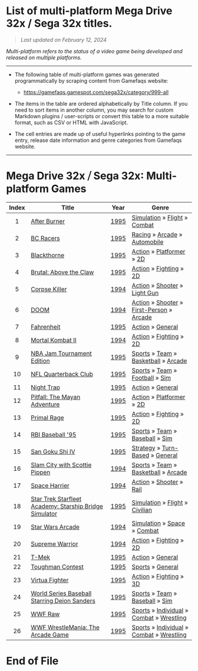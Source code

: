 ﻿# List of multi-platform Mega Drive 32x / Sega 32x titles.

> *Last updated on February 12, 2024*

_Multi-platform refers to the status of a video game being developed and released on multiple platforms._

-----------------------------

 - The following table of multi-platform games was generated programmatically by scraping content from Gamefaqs website: 

    - https://gamefaqs.gamespot.com/sega32x/category/999-all
      
 - The items in the table are ordered alphabetically by Title column. If you need to sort items in another column, you may search for custom Markdown plugins / user-scripts or convert this table to a more suitable format, such as CSV or HTML with JavaScript.

 - The cell entries are made up of useful hyperlinks pointing to the game entry, release date information and genre categories from Gamefaqs website.

-----------------------------
# Mega Drive 32x ⧸ Sega 32x∶ Multi-platform Games
|Index|Title|Year|Genre|
|:--:|--|--|--|
|1|<a href="https://gamefaqs.gamespot.com/sega32x/584355-after-burner" target="_blank" rel="noopener noreferrer">After Burner</a>|<a href="https://gamefaqs.gamespot.com/sega32x/584355-after-burner/data" target="_blank" rel="noopener noreferrer">1995</a>|<a href="https://gamefaqs.gamespot.com/sega32x/category/46-simulation" target="_blank" rel="noopener noreferrer">Simulation</a> &raquo; <a href="https://gamefaqs.gamespot.com/sega32x/category/68-simulation-flight" target="_blank" rel="noopener noreferrer">Flight</a> &raquo; <a href="https://gamefaqs.gamespot.com/sega32x/category/130-simulation-flight-combat" target="_blank" rel="noopener noreferrer">Combat</a>|
|2|<a href="https://gamefaqs.gamespot.com/sega32x/918260-bc-racers" target="_blank" rel="noopener noreferrer">BC Racers</a>|<a href="https://gamefaqs.gamespot.com/sega32x/918260-bc-racers/data" target="_blank" rel="noopener noreferrer">1995</a>|<a href="https://gamefaqs.gamespot.com/sega32x/category/47-racing" target="_blank" rel="noopener noreferrer">Racing</a> &raquo; <a href="https://gamefaqs.gamespot.com/sega32x/category/314-racing-arcade" target="_blank" rel="noopener noreferrer">Arcade</a> &raquo; <a href="https://gamefaqs.gamespot.com/sega32x/category/232-racing-arcade-automobile" target="_blank" rel="noopener noreferrer">Automobile</a>|
|3|<a href="https://gamefaqs.gamespot.com/sega32x/584357-blackthorne" target="_blank" rel="noopener noreferrer">Blackthorne</a>|<a href="https://gamefaqs.gamespot.com/sega32x/584357-blackthorne/data" target="_blank" rel="noopener noreferrer">1995</a>|<a href="https://gamefaqs.gamespot.com/sega32x/category/54-action" target="_blank" rel="noopener noreferrer">Action</a> &raquo; <a href="https://gamefaqs.gamespot.com/sega32x/category/56-action-platformer" target="_blank" rel="noopener noreferrer">Platformer</a> &raquo; <a href="https://gamefaqs.gamespot.com/sega32x/category/84-action-platformer-2d" target="_blank" rel="noopener noreferrer">2D</a>|
|4|<a href="https://gamefaqs.gamespot.com/sega32x/584358-brutal-above-the-claw" target="_blank" rel="noopener noreferrer">Brutal: Above the Claw</a>|<a href="https://gamefaqs.gamespot.com/sega32x/584358-brutal-above-the-claw/data" target="_blank" rel="noopener noreferrer">1995</a>|<a href="https://gamefaqs.gamespot.com/sega32x/category/54-action" target="_blank" rel="noopener noreferrer">Action</a> &raquo; <a href="https://gamefaqs.gamespot.com/sega32x/category/57-action-fighting" target="_blank" rel="noopener noreferrer">Fighting</a> &raquo; <a href="https://gamefaqs.gamespot.com/sega32x/category/86-action-fighting-2d" target="_blank" rel="noopener noreferrer">2D</a>|
|5|<a href="https://gamefaqs.gamespot.com/sega32x/584350-corpse-killer" target="_blank" rel="noopener noreferrer">Corpse Killer</a>|<a href="https://gamefaqs.gamespot.com/sega32x/584350-corpse-killer/data" target="_blank" rel="noopener noreferrer">1994</a>|<a href="https://gamefaqs.gamespot.com/sega32x/category/54-action" target="_blank" rel="noopener noreferrer">Action</a> &raquo; <a href="https://gamefaqs.gamespot.com/sega32x/category/55-action-shooter" target="_blank" rel="noopener noreferrer">Shooter</a> &raquo; <a href="https://gamefaqs.gamespot.com/sega32x/category/239-action-shooter-light-gun" target="_blank" rel="noopener noreferrer">Light Gun</a>|
|6|<a href="https://gamefaqs.gamespot.com/sega32x/563223-doom" target="_blank" rel="noopener noreferrer">DOOM</a>|<a href="https://gamefaqs.gamespot.com/sega32x/563223-doom/data" target="_blank" rel="noopener noreferrer">1994</a>|<a href="https://gamefaqs.gamespot.com/sega32x/category/54-action" target="_blank" rel="noopener noreferrer">Action</a> &raquo; <a href="https://gamefaqs.gamespot.com/sega32x/category/55-action-shooter" target="_blank" rel="noopener noreferrer">Shooter</a> &raquo; <a href="https://gamefaqs.gamespot.com/sega32x/category/79-action-shooter-first-person" target="_blank" rel="noopener noreferrer">First-Person</a> &raquo; <a href="https://gamefaqs.gamespot.com/sega32x/category/152-action-shooter-first-person-arcade" target="_blank" rel="noopener noreferrer">Arcade</a>|
|7|<a href="https://gamefaqs.gamespot.com/sega32x/584351-fahrenheit" target="_blank" rel="noopener noreferrer">Fahrenheit</a>|<a href="https://gamefaqs.gamespot.com/sega32x/584351-fahrenheit/data" target="_blank" rel="noopener noreferrer">1995</a>|<a href="https://gamefaqs.gamespot.com/sega32x/category/54-action" target="_blank" rel="noopener noreferrer">Action</a> &raquo; <a href="https://gamefaqs.gamespot.com/sega32x/category/250-action-general" target="_blank" rel="noopener noreferrer">General</a>|
|8|<a href="https://gamefaqs.gamespot.com/sega32x/918266-mortal-kombat-ii" target="_blank" rel="noopener noreferrer">Mortal Kombat II</a>|<a href="https://gamefaqs.gamespot.com/sega32x/918266-mortal-kombat-ii/data" target="_blank" rel="noopener noreferrer">1994</a>|<a href="https://gamefaqs.gamespot.com/sega32x/category/54-action" target="_blank" rel="noopener noreferrer">Action</a> &raquo; <a href="https://gamefaqs.gamespot.com/sega32x/category/57-action-fighting" target="_blank" rel="noopener noreferrer">Fighting</a> &raquo; <a href="https://gamefaqs.gamespot.com/sega32x/category/86-action-fighting-2d" target="_blank" rel="noopener noreferrer">2D</a>|
|9|<a href="https://gamefaqs.gamespot.com/sega32x/367032-nba-jam-tournament-edition" target="_blank" rel="noopener noreferrer">NBA Jam Tournament Edition</a>|<a href="https://gamefaqs.gamespot.com/sega32x/367032-nba-jam-tournament-edition/data" target="_blank" rel="noopener noreferrer">1995</a>|<a href="https://gamefaqs.gamespot.com/sega32x/category/43-sports" target="_blank" rel="noopener noreferrer">Sports</a> &raquo; <a href="https://gamefaqs.gamespot.com/sega32x/category/91-sports-team" target="_blank" rel="noopener noreferrer">Team</a> &raquo; <a href="https://gamefaqs.gamespot.com/sega32x/category/95-sports-team-basketball" target="_blank" rel="noopener noreferrer">Basketball</a> &raquo; <a href="https://gamefaqs.gamespot.com/sega32x/category/202-sports-team-basketball-arcade" target="_blank" rel="noopener noreferrer">Arcade</a>|
|10|<a href="https://gamefaqs.gamespot.com/sega32x/915978-nfl-quarterback-club" target="_blank" rel="noopener noreferrer">NFL Quarterback Club</a>|<a href="https://gamefaqs.gamespot.com/sega32x/915978-nfl-quarterback-club/data" target="_blank" rel="noopener noreferrer">1995</a>|<a href="https://gamefaqs.gamespot.com/sega32x/category/43-sports" target="_blank" rel="noopener noreferrer">Sports</a> &raquo; <a href="https://gamefaqs.gamespot.com/sega32x/category/91-sports-team" target="_blank" rel="noopener noreferrer">Team</a> &raquo; <a href="https://gamefaqs.gamespot.com/sega32x/category/97-sports-team-football" target="_blank" rel="noopener noreferrer">Football</a> &raquo; <a href="https://gamefaqs.gamespot.com/sega32x/category/205-sports-team-football-sim" target="_blank" rel="noopener noreferrer">Sim</a>|
|11|<a href="https://gamefaqs.gamespot.com/sega32x/584352-night-trap" target="_blank" rel="noopener noreferrer">Night Trap</a>|<a href="https://gamefaqs.gamespot.com/sega32x/584352-night-trap/data" target="_blank" rel="noopener noreferrer">1995</a>|<a href="https://gamefaqs.gamespot.com/sega32x/category/54-action" target="_blank" rel="noopener noreferrer">Action</a> &raquo; <a href="https://gamefaqs.gamespot.com/sega32x/category/250-action-general" target="_blank" rel="noopener noreferrer">General</a>|
|12|<a href="https://gamefaqs.gamespot.com/sega32x/367022-pitfall-the-mayan-adventure" target="_blank" rel="noopener noreferrer">Pitfall: The Mayan Adventure</a>|<a href="https://gamefaqs.gamespot.com/sega32x/367022-pitfall-the-mayan-adventure/data" target="_blank" rel="noopener noreferrer">1995</a>|<a href="https://gamefaqs.gamespot.com/sega32x/category/54-action" target="_blank" rel="noopener noreferrer">Action</a> &raquo; <a href="https://gamefaqs.gamespot.com/sega32x/category/56-action-platformer" target="_blank" rel="noopener noreferrer">Platformer</a> &raquo; <a href="https://gamefaqs.gamespot.com/sega32x/category/84-action-platformer-2d" target="_blank" rel="noopener noreferrer">2D</a>|
|13|<a href="https://gamefaqs.gamespot.com/sega32x/919058-primal-rage" target="_blank" rel="noopener noreferrer">Primal Rage</a>|<a href="https://gamefaqs.gamespot.com/sega32x/919058-primal-rage/data" target="_blank" rel="noopener noreferrer">1995</a>|<a href="https://gamefaqs.gamespot.com/sega32x/category/54-action" target="_blank" rel="noopener noreferrer">Action</a> &raquo; <a href="https://gamefaqs.gamespot.com/sega32x/category/57-action-fighting" target="_blank" rel="noopener noreferrer">Fighting</a> &raquo; <a href="https://gamefaqs.gamespot.com/sega32x/category/86-action-fighting-2d" target="_blank" rel="noopener noreferrer">2D</a>|
|14|<a href="https://gamefaqs.gamespot.com/sega32x/584368-rbi-baseball-95" target="_blank" rel="noopener noreferrer">RBI Baseball '95</a>|<a href="https://gamefaqs.gamespot.com/sega32x/584368-rbi-baseball-95/data" target="_blank" rel="noopener noreferrer">1995</a>|<a href="https://gamefaqs.gamespot.com/sega32x/category/43-sports" target="_blank" rel="noopener noreferrer">Sports</a> &raquo; <a href="https://gamefaqs.gamespot.com/sega32x/category/91-sports-team" target="_blank" rel="noopener noreferrer">Team</a> &raquo; <a href="https://gamefaqs.gamespot.com/sega32x/category/94-sports-team-baseball" target="_blank" rel="noopener noreferrer">Baseball</a> &raquo; <a href="https://gamefaqs.gamespot.com/sega32x/category/201-sports-team-baseball-sim" target="_blank" rel="noopener noreferrer">Sim</a>|
|15|<a href="https://gamefaqs.gamespot.com/sega32x/570468-san-goku-shi-iv" target="_blank" rel="noopener noreferrer">San Goku Shi IV</a>|<a href="https://gamefaqs.gamespot.com/sega32x/570468-san-goku-shi-iv/data" target="_blank" rel="noopener noreferrer">1995</a>|<a href="https://gamefaqs.gamespot.com/sega32x/category/45-strategy" target="_blank" rel="noopener noreferrer">Strategy</a> &raquo; <a href="https://gamefaqs.gamespot.com/sega32x/category/59-strategy-turn-based" target="_blank" rel="noopener noreferrer">Turn-Based</a> &raquo; <a href="https://gamefaqs.gamespot.com/sega32x/category/305-strategy-turn-based-general" target="_blank" rel="noopener noreferrer">General</a>|
|16|<a href="https://gamefaqs.gamespot.com/sega32x/584353-slam-city-with-scottie-pippen" target="_blank" rel="noopener noreferrer">Slam City with Scottie Pippen</a>|<a href="https://gamefaqs.gamespot.com/sega32x/584353-slam-city-with-scottie-pippen/data" target="_blank" rel="noopener noreferrer">1994</a>|<a href="https://gamefaqs.gamespot.com/sega32x/category/43-sports" target="_blank" rel="noopener noreferrer">Sports</a> &raquo; <a href="https://gamefaqs.gamespot.com/sega32x/category/91-sports-team" target="_blank" rel="noopener noreferrer">Team</a> &raquo; <a href="https://gamefaqs.gamespot.com/sega32x/category/95-sports-team-basketball" target="_blank" rel="noopener noreferrer">Basketball</a> &raquo; <a href="https://gamefaqs.gamespot.com/sega32x/category/202-sports-team-basketball-arcade" target="_blank" rel="noopener noreferrer">Arcade</a>|
|17|<a href="https://gamefaqs.gamespot.com/sega32x/584370-space-harrier" target="_blank" rel="noopener noreferrer">Space Harrier</a>|<a href="https://gamefaqs.gamespot.com/sega32x/584370-space-harrier/data" target="_blank" rel="noopener noreferrer">1994</a>|<a href="https://gamefaqs.gamespot.com/sega32x/category/54-action" target="_blank" rel="noopener noreferrer">Action</a> &raquo; <a href="https://gamefaqs.gamespot.com/sega32x/category/55-action-shooter" target="_blank" rel="noopener noreferrer">Shooter</a> &raquo; <a href="https://gamefaqs.gamespot.com/sega32x/category/81-action-shooter-rail" target="_blank" rel="noopener noreferrer">Rail</a>|
|18|<a href="https://gamefaqs.gamespot.com/sega32x/584372-star-trek-starfleet-academy-starship-bridge-simulator" target="_blank" rel="noopener noreferrer">Star Trek Starfleet Academy: Starship Bridge Simulator</a>|<a href="https://gamefaqs.gamespot.com/sega32x/584372-star-trek-starfleet-academy-starship-bridge-simulator/data" target="_blank" rel="noopener noreferrer">1995</a>|<a href="https://gamefaqs.gamespot.com/sega32x/category/46-simulation" target="_blank" rel="noopener noreferrer">Simulation</a> &raquo; <a href="https://gamefaqs.gamespot.com/sega32x/category/68-simulation-flight" target="_blank" rel="noopener noreferrer">Flight</a> &raquo; <a href="https://gamefaqs.gamespot.com/sega32x/category/157-simulation-flight-civilian" target="_blank" rel="noopener noreferrer">Civilian</a>|
|19|<a href="https://gamefaqs.gamespot.com/sega32x/584373-star-wars-arcade" target="_blank" rel="noopener noreferrer">Star Wars Arcade</a>|<a href="https://gamefaqs.gamespot.com/sega32x/584373-star-wars-arcade/data" target="_blank" rel="noopener noreferrer">1994</a>|<a href="https://gamefaqs.gamespot.com/sega32x/category/46-simulation" target="_blank" rel="noopener noreferrer">Simulation</a> &raquo; <a href="https://gamefaqs.gamespot.com/sega32x/category/69-simulation-space" target="_blank" rel="noopener noreferrer">Space</a> &raquo; <a href="https://gamefaqs.gamespot.com/sega32x/category/132-simulation-space-combat" target="_blank" rel="noopener noreferrer">Combat</a>|
|20|<a href="https://gamefaqs.gamespot.com/sega32x/918272-supreme-warrior" target="_blank" rel="noopener noreferrer">Supreme Warrior</a>|<a href="https://gamefaqs.gamespot.com/sega32x/918272-supreme-warrior/data" target="_blank" rel="noopener noreferrer">1994</a>|<a href="https://gamefaqs.gamespot.com/sega32x/category/54-action" target="_blank" rel="noopener noreferrer">Action</a> &raquo; <a href="https://gamefaqs.gamespot.com/sega32x/category/57-action-fighting" target="_blank" rel="noopener noreferrer">Fighting</a> &raquo; <a href="https://gamefaqs.gamespot.com/sega32x/category/86-action-fighting-2d" target="_blank" rel="noopener noreferrer">2D</a>|
|21|<a href="https://gamefaqs.gamespot.com/sega32x/584377-t-mek" target="_blank" rel="noopener noreferrer">T-Mek</a>|<a href="https://gamefaqs.gamespot.com/sega32x/584377-t-mek/data" target="_blank" rel="noopener noreferrer">1995</a>|<a href="https://gamefaqs.gamespot.com/sega32x/category/54-action" target="_blank" rel="noopener noreferrer">Action</a> &raquo; <a href="https://gamefaqs.gamespot.com/sega32x/category/250-action-general" target="_blank" rel="noopener noreferrer">General</a>|
|22|<a href="https://gamefaqs.gamespot.com/sega32x/915979-toughman-contest" target="_blank" rel="noopener noreferrer">Toughman Contest</a>|<a href="https://gamefaqs.gamespot.com/sega32x/915979-toughman-contest/data" target="_blank" rel="noopener noreferrer">1995</a>|<a href="https://gamefaqs.gamespot.com/sega32x/category/43-sports" target="_blank" rel="noopener noreferrer">Sports</a> &raquo; <a href="https://gamefaqs.gamespot.com/sega32x/category/254-sports-general" target="_blank" rel="noopener noreferrer">General</a>|
|23|<a href="https://gamefaqs.gamespot.com/sega32x/584378-virtua-fighter" target="_blank" rel="noopener noreferrer">Virtua Fighter</a>|<a href="https://gamefaqs.gamespot.com/sega32x/584378-virtua-fighter/data" target="_blank" rel="noopener noreferrer">1995</a>|<a href="https://gamefaqs.gamespot.com/sega32x/category/54-action" target="_blank" rel="noopener noreferrer">Action</a> &raquo; <a href="https://gamefaqs.gamespot.com/sega32x/category/57-action-fighting" target="_blank" rel="noopener noreferrer">Fighting</a> &raquo; <a href="https://gamefaqs.gamespot.com/sega32x/category/87-action-fighting-3d" target="_blank" rel="noopener noreferrer">3D</a>|
|24|<a href="https://gamefaqs.gamespot.com/sega32x/584380-world-series-baseball-starring-deion-sanders" target="_blank" rel="noopener noreferrer">World Series Baseball Starring Deion Sanders</a>|<a href="https://gamefaqs.gamespot.com/sega32x/584380-world-series-baseball-starring-deion-sanders/data" target="_blank" rel="noopener noreferrer">1995</a>|<a href="https://gamefaqs.gamespot.com/sega32x/category/43-sports" target="_blank" rel="noopener noreferrer">Sports</a> &raquo; <a href="https://gamefaqs.gamespot.com/sega32x/category/91-sports-team" target="_blank" rel="noopener noreferrer">Team</a> &raquo; <a href="https://gamefaqs.gamespot.com/sega32x/category/94-sports-team-baseball" target="_blank" rel="noopener noreferrer">Baseball</a> &raquo; <a href="https://gamefaqs.gamespot.com/sega32x/category/201-sports-team-baseball-sim" target="_blank" rel="noopener noreferrer">Sim</a>|
|25|<a href="https://gamefaqs.gamespot.com/sega32x/563225-wwf-raw" target="_blank" rel="noopener noreferrer">WWF Raw</a>|<a href="https://gamefaqs.gamespot.com/sega32x/563225-wwf-raw/data" target="_blank" rel="noopener noreferrer">1995</a>|<a href="https://gamefaqs.gamespot.com/sega32x/category/43-sports" target="_blank" rel="noopener noreferrer">Sports</a> &raquo; <a href="https://gamefaqs.gamespot.com/sega32x/category/92-sports-individual" target="_blank" rel="noopener noreferrer">Individual</a> &raquo; <a href="https://gamefaqs.gamespot.com/sega32x/category/312-sports-individual-combat" target="_blank" rel="noopener noreferrer">Combat</a> &raquo; <a href="https://gamefaqs.gamespot.com/sega32x/category/93-sports-individual-combat-wrestling" target="_blank" rel="noopener noreferrer">Wrestling</a>|
|26|<a href="https://gamefaqs.gamespot.com/sega32x/563226-wwf-wrestlemania-the-arcade-game" target="_blank" rel="noopener noreferrer">WWF WrestleMania: The Arcade Game</a>|<a href="https://gamefaqs.gamespot.com/sega32x/563226-wwf-wrestlemania-the-arcade-game/data" target="_blank" rel="noopener noreferrer">1995</a>|<a href="https://gamefaqs.gamespot.com/sega32x/category/43-sports" target="_blank" rel="noopener noreferrer">Sports</a> &raquo; <a href="https://gamefaqs.gamespot.com/sega32x/category/92-sports-individual" target="_blank" rel="noopener noreferrer">Individual</a> &raquo; <a href="https://gamefaqs.gamespot.com/sega32x/category/312-sports-individual-combat" target="_blank" rel="noopener noreferrer">Combat</a> &raquo; <a href="https://gamefaqs.gamespot.com/sega32x/category/93-sports-individual-combat-wrestling" target="_blank" rel="noopener noreferrer">Wrestling</a>|

# End of File